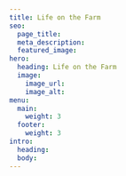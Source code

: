 ```yaml
---
title: Life on the Farm
seo:
  page_title:
  meta_description:
  featured_image:
hero:
  heading: Life on the Farm
  image:
    image_url:
    image_alt:
menu:
  main:
    weight: 3
  footer:
    weight: 3
intro:
  heading:
  body:
---
```

